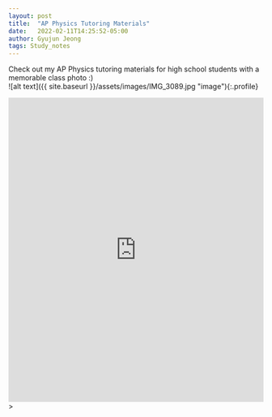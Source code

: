 ```yaml
---
layout: post
title:  "AP Physics Tutoring Materials"
date:   2022-02-11T14:25:52-05:00
author: Gyujun Jeong
tags: Study_notes
---
```

Check out my AP Physics tutoring materials for high school students with a memorable class photo :) <br>
![alt text]({{ site.baseurl }}/assets/images/IMG_3089.jpg "image"){:.profile}<br>
<iframe src="https://drive.google.com/file/d/12FRI9BIhTMG8AIt83z8bYOfAldOsxrId/preview" style="width:100%; height:600px;" frameborder="0"></iframe>><br>
